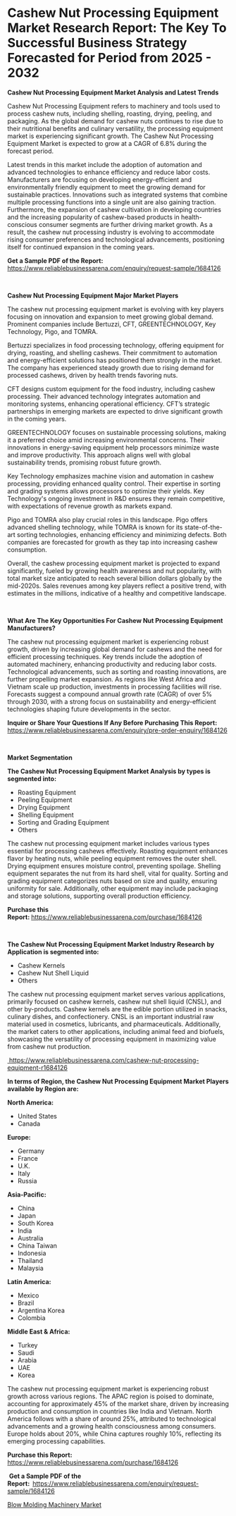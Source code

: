 <p><h1>Cashew Nut Processing Equipment Market Research Report: The Key To Successful Business Strategy Forecasted for Period from 2025 - 2032</h1></p><p><strong>Cashew Nut Processing Equipment Market Analysis and Latest Trends</strong></p>
<p><p>Cashew Nut Processing Equipment refers to machinery and tools used to process cashew nuts, including shelling, roasting, drying, peeling, and packaging. As the global demand for cashew nuts continues to rise due to their nutritional benefits and culinary versatility, the processing equipment market is experiencing significant growth. The Cashew Nut Processing Equipment Market is expected to grow at a CAGR of 6.8% during the forecast period. </p><p>Latest trends in this market include the adoption of automation and advanced technologies to enhance efficiency and reduce labor costs. Manufacturers are focusing on developing energy-efficient and environmentally friendly equipment to meet the growing demand for sustainable practices. Innovations such as integrated systems that combine multiple processing functions into a single unit are also gaining traction. Furthermore, the expansion of cashew cultivation in developing countries and the increasing popularity of cashew-based products in health-conscious consumer segments are further driving market growth. As a result, the cashew nut processing industry is evolving to accommodate rising consumer preferences and technological advancements, positioning itself for continued expansion in the coming years.</p></p>
<p><strong>Get a Sample PDF of the Report:&nbsp;</strong> <a href="https://www.reliablebusinessarena.com/enquiry/request-sample/1684126?utm_campaign=2106&utm_medium=2&utm_source=Github&utm_content=ia&utm_term=20022025&utm_id=cashew-nut-processing-equipment">https://www.reliablebusinessarena.com/enquiry/request-sample/1684126</a></p>
<p>&nbsp;</p>
<p><strong>Cashew Nut Processing Equipment Major Market Players</strong></p>
<p><p>The cashew nut processing equipment market is evolving with key players focusing on innovation and expansion to meet growing global demand. Prominent companies include Bertuzzi, CFT, GREENTECHNOLOGY, Key Technology, Pigo, and TOMRA.</p><p>Bertuzzi specializes in food processing technology, offering equipment for drying, roasting, and shelling cashews. Their commitment to automation and energy-efficient solutions has positioned them strongly in the market. The company has experienced steady growth due to rising demand for processed cashews, driven by health trends favoring nuts.</p><p>CFT designs custom equipment for the food industry, including cashew processing. Their advanced technology integrates automation and monitoring systems, enhancing operational efficiency. CFT’s strategic partnerships in emerging markets are expected to drive significant growth in the coming years.</p><p>GREENTECHNOLOGY focuses on sustainable processing solutions, making it a preferred choice amid increasing environmental concerns. Their innovations in energy-saving equipment help processors minimize waste and improve productivity. This approach aligns well with global sustainability trends, promising robust future growth.</p><p>Key Technology emphasizes machine vision and automation in cashew processing, providing enhanced quality control. Their expertise in sorting and grading systems allows processors to optimize their yields. Key Technology's ongoing investment in R&D ensures they remain competitive, with expectations of revenue growth as markets expand.</p><p>Pigo and TOMRA also play crucial roles in this landscape. Pigo offers advanced shelling technology, while TOMRA is known for its state-of-the-art sorting technologies, enhancing efficiency and minimizing defects. Both companies are forecasted for growth as they tap into increasing cashew consumption.</p><p>Overall, the cashew processing equipment market is projected to expand significantly, fueled by growing health awareness and nut popularity, with total market size anticipated to reach several billion dollars globally by the mid-2020s. Sales revenues among key players reflect a positive trend, with estimates in the millions, indicative of a healthy and competitive landscape.</p></p>
<p>&nbsp;</p>
<p><strong>What Are The Key Opportunities For Cashew Nut Processing Equipment Manufacturers?</strong></p>
<p><p>The cashew nut processing equipment market is experiencing robust growth, driven by increasing global demand for cashews and the need for efficient processing techniques. Key trends include the adoption of automated machinery, enhancing productivity and reducing labor costs. Technological advancements, such as sorting and roasting innovations, are further propelling market expansion. As regions like West Africa and Vietnam scale up production, investments in processing facilities will rise. Forecasts suggest a compound annual growth rate (CAGR) of over 5% through 2030, with a strong focus on sustainability and energy-efficient technologies shaping future developments in the sector.</p></p>
<p><strong>Inquire or Share Your Questions If Any Before Purchasing This Report:</strong> <a href="https://www.reliablebusinessarena.com/enquiry/pre-order-enquiry/1684126?utm_campaign=2106&utm_medium=2&utm_source=Github&utm_content=ia&utm_term=20022025&utm_id=cashew-nut-processing-equipment">https://www.reliablebusinessarena.com/enquiry/pre-order-enquiry/1684126</a></p>
<p>&nbsp;</p>
<p><strong>Market Segmentation</strong></p>
<p><strong>The Cashew Nut Processing Equipment Market Analysis by types is segmented into:</strong></p>
<p><ul><li>Roasting Equipment</li><li>Peeling Equipment</li><li>Drying Equipment</li><li>Shelling Equipment</li><li>Sorting and Grading Equipment</li><li>Others</li></ul></p>
<p><p>The cashew nut processing equipment market includes various types essential for processing cashews effectively. Roasting equipment enhances flavor by heating nuts, while peeling equipment removes the outer shell. Drying equipment ensures moisture control, preventing spoilage. Shelling equipment separates the nut from its hard shell, vital for quality. Sorting and grading equipment categorizes nuts based on size and quality, ensuring uniformity for sale. Additionally, other equipment may include packaging and storage solutions, supporting overall production efficiency.</p></p>
<p><strong>Purchase this Report:&nbsp;</strong><a href="https://www.reliablebusinessarena.com/purchase/1684126?utm_campaign=2106&utm_medium=2&utm_source=Github&utm_content=ia&utm_term=20022025&utm_id=cashew-nut-processing-equipment">https://www.reliablebusinessarena.com/purchase/1684126</a></p>
<p>&nbsp;</p>
<p><strong>The Cashew Nut Processing Equipment Market Industry Research by Application is segmented into:</strong></p>
<p><ul><li>Cashew Kernels</li><li>Cashew Nut Shell Liquid</li><li>Others</li></ul></p>
<p><p>The cashew nut processing equipment market serves various applications, primarily focused on cashew kernels, cashew nut shell liquid (CNSL), and other by-products. Cashew kernels are the edible portion utilized in snacks, culinary dishes, and confectionery. CNSL is an important industrial raw material used in cosmetics, lubricants, and pharmaceuticals. Additionally, the market caters to other applications, including animal feed and biofuels, showcasing the versatility of processing equipment in maximizing value from cashew nut production.</p></p>
<p><a href="https://www.reliablebusinessarena.com/cashew-nut-processing-equipment-r1684126?utm_campaign=2106&utm_medium=2&utm_source=Github&utm_content=ia&utm_term=20022025&utm_id=cashew-nut-processing-equipment">&nbsp;https://www.reliablebusinessarena.com/cashew-nut-processing-equipment-r1684126</a></p>
<p><strong>In terms of Region, the Cashew Nut Processing Equipment Market Players available by Region are:</strong></p>
<p>
    <p> <strong> North America: </strong>
        <ul>
            <li>United States</li>
            <li>Canada</li>
        </ul>
        </p> 
    <p> <strong> Europe: </strong>
        <ul>
            <li>Germany</li>
            <li>France</li>
            <li>U.K.</li>
            <li>Italy</li>
            <li>Russia</li>
        </ul>
        </p> 
    <p> <strong> Asia-Pacific: </strong>
        <ul>
            <li>China</li>
            <li>Japan</li>
            <li>South Korea</li>
            <li>India</li>
            <li>Australia</li>
            <li>China Taiwan</li>
            <li>Indonesia</li>
            <li>Thailand</li>
            <li>Malaysia</li>
        </ul>
        </p> 
    <p> <strong> Latin America: </strong>
        <ul>
            <li>Mexico</li>
            <li>Brazil</li>
            <li>Argentina Korea</li>
            <li>Colombia</li>
        </ul>
        </p> 
    <p> <strong> Middle East & Africa: </strong>
        <ul>
            <li>Turkey</li>
            <li>Saudi</li>
            <li>Arabia</li>
            <li>UAE</li>
            <li>Korea</li>
        </ul>
    </p>
    </p>
<p><p>The cashew nut processing equipment market is experiencing robust growth across various regions. The APAC region is poised to dominate, accounting for approximately 45% of the market share, driven by increasing production and consumption in countries like India and Vietnam. North America follows with a share of around 25%, attributed to technological advancements and a growing health consciousness among consumers. Europe holds about 20%, while China captures roughly 10%, reflecting its emerging processing capabilities.</p></p>
<p><strong>Purchase this Report: </strong><a href="https://www.reliablebusinessarena.com/purchase/1684126?utm_campaign=2106&utm_medium=2&utm_source=Github&utm_content=ia&utm_term=20022025&utm_id=cashew-nut-processing-equipment">https://www.reliablebusinessarena.com/purchase/1684126</a></p>
<p>&nbsp;<strong>Get a Sample PDF of the Report:&nbsp;&nbsp;</strong><a href="https://www.reliablebusinessarena.com/enquiry/request-sample/1684126?utm_campaign=2106&utm_medium=2&utm_source=Github&utm_content=ia&utm_term=20022025&utm_id=cashew-nut-processing-equipment">https://www.reliablebusinessarena.com/enquiry/request-sample/1684126</a></p>
<p><strong></strong></p>
<p><p><a href="https://github.com/JosephineMcguire65/Market-Research-Report-List-1/blob/main/blow-molding-machinery-market.md?utm_campaign=2106&utm_medium=2&utm_source=Github&utm_content=ia&utm_term=20022025&utm_id=cashew-nut-processing-equipment">Blow Molding Machinery Market</a></p></p>